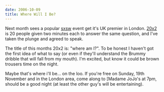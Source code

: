 ```yaml
---
date: 2006-10-09
title: Where Will I Be?
---
```

Next month sees a popular [sxsw](//2007.sxsw.com/) event get it's UK premier in London. [20x2](//www.20x2.org/) is 20 people given two minutes each to answer the same question, and I've taken the plunge and agreed to speak. 

The title of this months 20x2 is: "where am I?". To be honest I haven't got the first idea of what to say (or even if they'll understand the Brummy dribble that will fall from my mouth). I'm excited, but know it could be brown trousers time on the night. 

Maybe that's where i'll be... on the loo. If you're free on Sunday, 19th November and in the London area, come along to [Madame JoJo's at 7pm, should be a good night (at least the other guy's will be entertaining).